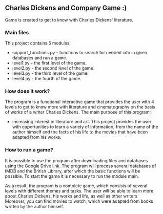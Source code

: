 ## Charles Dickens and Company Game :)

Game is created to get to know with Charles Dickens' literature.

### Main files

This project contains 5 modules:
- support_functions.py - functions to search for needed info in given databases
and run a game.
- level1.py - the first level of the game.
- level2.py - the second level of the game.
- level3.py - the third level of the game.
- level4.py - the fourth of the game.

### How does it work?
The program is a functional interactive game that provides the user with 4 levels to get to know more with literature
and cinematography on the basis of works of a writer Charles Dickens. 
The main purpose of this program:
- increasing interest in literature and art.
This project provides the user with opportunities to learn a variety of information, from the name of the author
himself and the facts of his life to the movies that have been adapted from his works.

### How to run a game?
It is possible to use the program after downloading files and databases using the Google Drive link. The program
will process several databases of IMDB and the British Library, after which the basic functions will be possible.
To start the game it is necessary to run the module main.

As a result, the program is a complete game, which consists of several levels with different themes and tasks. The user
will be able to learn more about Charles Dickens, his works and life, as well as other writers. Moreover, you can find
movies to watch, which were adapted from books written by the author himself.